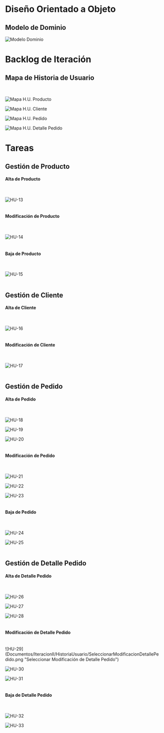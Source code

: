 # Diseño Orientado a Objeto

<h2>Modelo de Dominio</h2>

![Modelo Dominio](Documentos/IteracionII/ModeloDominio/ModeloDominio.png "Modelo de Dominio")
<br>

# Backlog de Iteración

<h2>Mapa de Historia de Usuario</h2>
<br>

![Mapa H.U. Producto](Documentos/IteracionII/HistoriaUsuario/MHU-Producto.png "Mapa Historia de Usuario del Producto")
<br>

![Mapa H.U. Cliente](Documentos/IteracionII/HistoriaUsuario/MHU-Cliente.png "Mapa Historia de Usuario del Cliente")
<br>

![Mapa H.U. Pedido](Documentos/IteracionII/HistoriaUsuario/MHU-Pedido.png "Mapa Historia de Usuario del Pedido")
<br>

![Mapa H.U. Detalle Pedido](Documentos/IteracionII/HistoriaUsuario/MHU-DetallePedido.png "Mapa Historia de Usuario del Detalle Pedido")
<br>

# Tareas
<h2>Gestión de Producto</h2>
<h4>Alta de Producto</h4>
<br>

![HU-13](Documentos/IteracionII/HistoriaUsuario/ConfirmarAltaProducto.png "Confirmar Alta de Producto")
<br><br>

<h4>Modificación de Producto</h4>
<br>

![HU-14](Documentos/IteracionII/HistoriaUsuario/ConfirmarModificacionProducto.png "Confirmar Modificación de Producto")
<br><br>

<h4>Baja de Producto</h4>
<br>

![HU-15](Documentos/IteracionII/HistoriaUsuario/ConfirmarBajaProducto.png "Confirmar Baja de Producto")
<br><br>

<h2>Gestión de Cliente</h2>
<h4>Alta de Cliente</h4>
<br>

![HU-16](Documentos/IteracionII/HistoriaUsuario/ConfirmarAltaCliente.png "Confirmar Alta de Cliente")
<br><br>

<h4>Modificación de Cliente</h4>
<br>

![HU-17](Documentos/IteracionII/HistoriaUsuario/ConfirmarModificacionCliente.png "Confirmar Modificación de Cliente")
<br><br>

<h2>Gestión de Pedido</h2>
<h4>Alta de Pedido</h4>
<br>

![HU-18](Documentos/IteracionII/HistoriaUsuario/CrearPedido.png "Crear Pedido")
<br>

![HU-19](Documentos/IteracionII/HistoriaUsuario/CargarDatosPedido.png "Cargar Datos Pedido")
<br>

![HU-20](Documentos/IteracionII/HistoriaUsuario/ConfirmarAltaPedido.png "Confirmar Alta Pedido")
<br><br>

<h4>Modificación de Pedido</h4>
<br>

![HU-21](Documentos/IteracionII/HistoriaUsuario/SeleccionarPedido.png "Seleccionar Pedido")
<br>

![HU-22](Documentos/IteracionII/HistoriaUsuario/ModificarDatosPedido.png "Modificar Datos Pedido")
<br>

![HU-23](Documentos/IteracionII/HistoriaUsuario/ConfirmarModificacionPedido.png "Confirmar Modificacion Pedido")
<br><br>

<h4>Baja de Pedido</h4>
<br>

![HU-24](Documentos/IteracionII/HistoriaUsuario/SolicitarBajaPedido.png "Solicitar Baja Pedido")
<br>

![HU-25](Documentos/IteracionII/HistoriaUsuario/ConfirmarBajaPedido.png "Confirmar Baja Pedido")
<br><br>

<h2>Gestión de Detalle Pedido</h2>
<h4>Alta de Detalle Pedido</h4>
<br>

![HU-26](Documentos/IteracionII/HistoriaUsuario/CrearDetallePedido.png "Crear Detalle Pedido")
<br>

![HU-27](Documentos/IteracionII/HistoriaUsuario/CargarDatosDetallePedido.png "Cargar Datos Pedido")
<br>

![HU-28](Documentos/IteracionII/HistoriaUsuario/ConfirmarAltaDetallePedido.png "Confirmar Alta Pedido")
<br><br>

<h4>Modificación de Detalle Pedido</h4>
<br>
![HU-29](Documentos/IteracionII/HistoriaUsuario/SeleccionarModificacionDetallePedido.png "Seleccionar Modificación de Detalle Pedido")
<br>

![HU-30](Documentos/IteracionII/HistoriaUsuario/ModificarDatosDetallePedido.png "Modificar Datos de Detalle de Pedido")
<br>

![HU-31](Documentos/IteracionII/HistoriaUsuario/ConfirmarModificacionDetallePedido.png "Confirmar Modificación de Detalle Pedido")
<br><br>

<h4>Baja de Detalle Pedido</h4>
<br>

![HU-32](Documentos/IteracionII/HistoriaUsuario/BajaDetallePedido.png "Baja de un Detalle de Pedido")
<br>

![HU-33](Documentos/IteracionII/HistoriaUsuario/ConfirmarBajaDetallePedido.png "Confirmar Baja de un Detalle Pedido")
<br><br>

